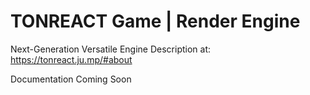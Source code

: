 # TONREACT Game | Render Engine
Next-Generation Versatile Engine
Description at: https://tonreact.ju.mp/#about

Documentation Coming Soon
